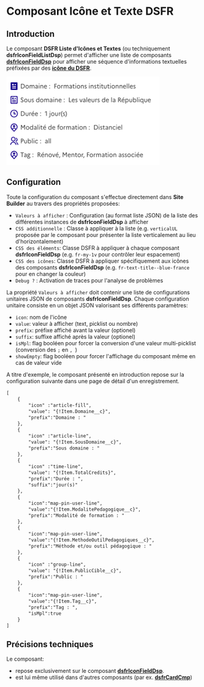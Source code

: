 # Composant Icône et Texte **DSFR**

## Introduction

Le composant **DSFR Liste d'Icônes et Textes** (ou techniquement **dsfrIconFieldListDsp**)
permet d'afficher une liste de composants **[dsfrIconFieldDsp](/help/dsfrIconFieldDsp.md)** 
pour afficher une séquence d'informations textuelles préfixées par des **[icône du DSFR](https://www.systeme-de-design.gouv.fr/elements-d-interface/fondamentaux-techniques/icones)**.

<img src="/media/dsfrIconFieldListDsp.png" alt="Icon Field List" width=400> 


## Configuration

Toute la configuration du composant s'effectue directement dans **Site Builder** au travers des propriétés proposées:
* `Valeurs à afficher` : Configuration (au format liste JSON) de la liste des différentes instances de **dsfrIconFieldDsp** à afficher
* `CSS additionnelle` : Classe à appliquer à la liste (e.g. `verticalUL`  proposée par le 
composant pour présenter la liste verticalement au lieu d'horizontalement)
* `CSS des éléments`: Classe DSFR à appliquer à chaque composant **dsfrIconFieldDsp** (e.g. `fr-my-1v` pour contrôler leur espacement)
* `CSS des icônes`: Classe DSFR à appliquer spécifiquement aux icônes des composants **dsfrIconFieldDsp** (e.g. `fr-text-title--blue-france` pour en changer la couleur)
* `Debug ?` : Activation de traces pour l'analyse de problèmes

La propriété `Valeurs à afficher` doit contenir une liste de configurations unitaires JSON
de composants **dsfrIconFieldDsp**. Chaque configuration unitaire consiste en un objet JSON
valorisant ses différents paramètres:
* `icon`: nom de l'icône
* `value`: valeur à afficher (text, picklist ou nombre)
* `prefix`: préfixe affiché avant la valeur (optionel)
* `suffix`: suffixe affiché après la valeur (optionel)
* `isMpl`: flag booléen pour forcer la conversion d'une valeur multi-picklist
(conversion des `;` en `, `)
* `showEmpty`: flag booléen pour forcer l'affichage du composant même en cas de valeur vide

A titre d'exemple, le composant présenté en introduction repose sur la configuration
suivante dans une page de détail d'un enregistrement.

```
[
    {
        "icon" :"article-fill",
        "value": "{!Item.Domaine__c}",
        "prefix":"Domaine : "
    },
    {
        "icon" :"article-line",
        "value": "{!Item.SousDomaine__c}",
        "prefix":"Sous domaine : "
    },
    {
        "icon" :"time-line",
        "value": "{!Item.TotalCredits}",
        "prefix":"Durée : ",
        "suffix":"jour(s)"
    },
    {
        "icon":"map-pin-user-line",
        "value":"{!Item.ModalitePedagogique__c}",
        "prefix":"Modalité de formation : "
    },
    {
        "icon":"map-pin-user-line",
        "value":"{!Item.MethodeOutilPedagogiques__c}",
        "prefix":"Méthode et/ou outil pédagogique : "
    },
    {
        "icon" :"group-line",
        "value": "{!Item.PublicCible__c}",
        "prefix":"Public : "
    },
    {
        "icon":"map-pin-user-line",
        "value":"{!Item.Tag__c}",
        "prefix":"Tag : ",
        "isMpl":true
    }
]
```

## Précisions techniques

Le composant:
* repose exclusivement sur le composant **[dsfrIconFieldDsp](/help/dsfrIconFieldDsp.md)**.
* est lui même utilisé dans d'autres composants (par ex. **[dsfrCardCmp](/help/dsfrCardCmp.md)**)